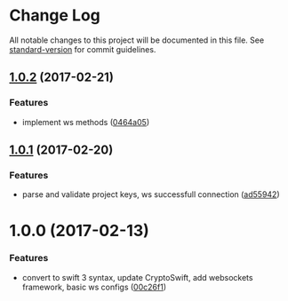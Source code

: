 # Change Log

All notable changes to this project will be documented in this file. See [standard-version](https://github.com/conventional-changelog/standard-version) for commit guidelines.

<a name="1.0.2"></a>
## [1.0.2](https://inceptdev.com/divanov/aviata-cogs-ios-client-sdk/compare/v1.0.1...v1.0.2) (2017-02-21)


### Features

* implement ws methods ([0464a05](https://inceptdev.com/divanov/aviata-cogs-ios-client-sdk/commits/0464a05))



<a name="1.0.1"></a>
## [1.0.1](https://inceptdev.com/divanov/aviata-cogs-ios-client-sdk/compare/v1.0.0...v1.0.1) (2017-02-20)


### Features

* parse and validate project keys, ws successfull connection ([ad55942](https://inceptdev.com/divanov/aviata-cogs-ios-client-sdk/commits/ad55942))



<a name="1.0.0"></a>
# 1.0.0 (2017-02-13)


### Features

* convert to swift 3 syntax, update CryptoSwift, add websockets framework, basic ws configs ([00c26f1](https://github.com/StanDimitroff/cogs-ios-client-sdk/commit/00c26f1))
